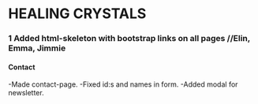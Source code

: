 # HEALING CRYSTALS

### 1 Added html-skeleton with bootstrap links on all pages //Elin, Emma, Jimmie

#### Contact
-Made contact-page.
-Fixed id:s and names in form.
-Added modal for newsletter.